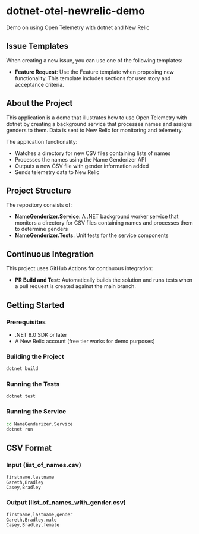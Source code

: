 # dotnet-otel-newrelic-demo
Demo on using Open Telemetry with dotnet and New Relic

## Issue Templates

When creating a new issue, you can use one of the following templates:

- **Feature Request**: Use the Feature template when proposing new functionality. This template includes sections for user story and acceptance criteria.

## About the Project

This application is a demo that illustrates how to use Open Telemetry with dotnet by creating a background service that processes names and assigns genders to them. Data is sent to New Relic for monitoring and telemetry.

The application functionality:
- Watches a directory for new CSV files containing lists of names
- Processes the names using the Name Genderizer API
- Outputs a new CSV file with gender information added
- Sends telemetry data to New Relic

## Project Structure

The repository consists of:

- **NameGenderizer.Service**: A .NET background worker service that monitors a directory for CSV files containing names and processes them to determine genders
- **NameGenderizer.Tests**: Unit tests for the service components

## Continuous Integration

This project uses GitHub Actions for continuous integration:

- **PR Build and Test**: Automatically builds the solution and runs tests when a pull request is created against the main branch.

## Getting Started

### Prerequisites

- .NET 8.0 SDK or later
- A New Relic account (free tier works for demo purposes)

### Building the Project

```bash
dotnet build
```

### Running the Tests

```bash
dotnet test
```

### Running the Service

```bash
cd NameGenderizer.Service
dotnet run
```

## CSV Format

### Input (list_of_names.csv)
```
firstname,lastname
Gareth,Bradley
Casey,Bradley
```

### Output (list_of_names_with_gender.csv)
```
firstname,lastname,gender
Gareth,Bradley,male
Casey,Bradley,female
```
